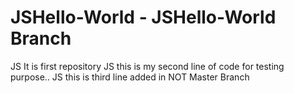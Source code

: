 # JSHello-World - JSHello-World Branch
JS It is first repository
JS this is my second line of code for testing purpose.. 
JS this is third line added in NOT Master Branch 

